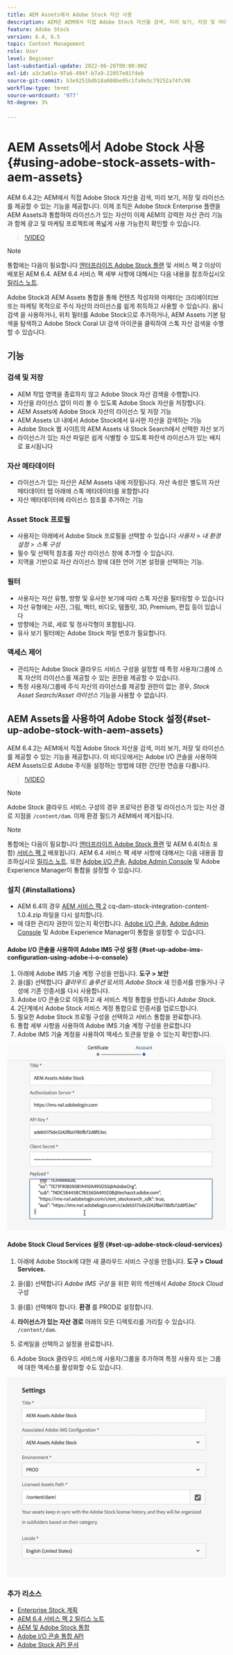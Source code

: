 ```yaml
---
title: AEM Assets에서 Adobe Stock 자산 사용
description: AEM은 AEM에서 직접 Adobe Stock 자산을 검색, 미리 보기, 저장 및 라이선스를 제공할 수 있는 기능을 제공합니다. 이제 조직은 Adobe Stock Enterprise 플랜을 AEM Assets과 통합하여 라이선스가 있는 자산이 이제 AEM의 강력한 자산 관리 기능과 함께 광고 및 마케팅 프로젝트에 폭넓게 사용 가능한지 확인할 수 있습니다.
feature: Adobe Stock
version: 6.4, 6.5
topic: Content Management
role: User
level: Beginner
last-substantial-update: 2022-06-26T00:00:00Z
exl-id: a3c3a01e-97a6-494f-b7a9-22057e91f4eb
source-git-commit: b3e9251bdb18a008be95c1fa9e5c79252a74fc98
workflow-type: tm+mt
source-wordcount: '977'
ht-degree: 3%

---
```


# AEM Assets에서 Adobe Stock 사용{#using-adobe-stock-assets-with-aem-assets}

AEM 6.4.2는 AEM에서 직접 Adobe Stock 자산을 검색, 미리 보기, 저장 및 라이선스를 제공할 수 있는 기능을 제공합니다. 이제 조직은 Adobe Stock Enterprise 플랜을 AEM Assets과 통합하여 라이선스가 있는 자산이 이제 AEM의 강력한 자산 관리 기능과 함께 광고 및 마케팅 프로젝트에 폭넓게 사용 가능한지 확인할 수 있습니다.

>[!VIDEO](https://video.tv.adobe.com/v/24678?quality=12&learn=on)

>[!NOTE]
>
>통합에는 다음이 필요합니다 [엔터프라이즈 Adobe Stock 플랜](https://landing.adobe.com/en/na/products/creative-cloud/ctir-4625-stock-for-enterprise/index.html) 및 서비스 팩 2 이상이 배포된 AEM 6.4. AEM 6.4 서비스 팩 세부 사항에 대해서는 다음 내용을 참조하십시오 [릴리스 노트](https://helpx.adobe.com/kr/experience-manager/6-4/release-notes/sp-release-notes.html).

Adobe Stock과 AEM Assets 통합을 통해 컨텐츠 작성자와 마케터는 크리에이티브 또는 마케팅 목적으로 주식 자산의 라이선스를 쉽게 취득하고 사용할 수 있습니다. 옴니 검색 을 사용하거나, 위치 필터를 Adobe Stock으로 추가하거나, AEM Assets 기본 탐색을 탐색하고 Adobe Stock Coral UI 검색 아이콘을 클릭하여 스톡 자산 검색을 수행할 수 있습니다.

## 기능

### 검색 및 저장

* AEM 작업 영역을 종료하지 않고 Adobe Stock 자산 검색을 수행합니다.
* 자산을 라이선스 없이 미리 볼 수 있도록 Adobe Stock 자산을 저장합니다.
* AEM Assets에 Adobe Stock 자산의 라이선스 및 저장 기능
* AEM Assets UI 내에서 Adobe Stock에서 유사한 자산을 검색하는 기능
* Adobe Stock 웹 사이트의 AEM Assets 내 Stock Search에서 선택한 자산 보기
* 라이선스가 있는 자산 파일은 쉽게 식별할 수 있도록 파란색 라이선스가 있는 배지로 표시됩니다

### 자산 메타데이터

* 라이선스가 있는 자산은 AEM Assets 내에 저장됩니다. 자산 속성은 별도의 자산 메타데이터 탭 아래에 스톡 메타데이터를 포함합니다
* 자산 메타데이터에 라이선스 참조를 추가하는 기능

### Asset Stock 프로필

* 사용자는 아래에서 Adobe Stock 프로필을 선택할 수 있습니다 *사용자 > 내 환경 설정 > 스톡 구성*
* 필수 및 선택적 참조를 자산 라이선스 창에 추가할 수 있습니다.
* 지역을 기반으로 자산 라이선스 창에 대한 언어 기본 설정을 선택하는 기능.

### 필터

* 사용자는 자산 유형, 방향 및 유사한 보기에 따라 스톡 자산을 필터링할 수 있습니다
* 자산 유형에는 사진, 그림, 벡터, 비디오, 템플릿, 3D, Premium, 편집 등이 있습니다
* 방향에는 가로, 세로 및 정사각형이 포함됩니다.
* 유사 보기 필터에는 Adobe Stock 파일 번호가 필요합니다.

### 액세스 제어

* 관리자는 Adobe Stock 클라우드 서비스 구성을 설정할 때 특정 사용자/그룹에 스톡 자산의 라이선스를 제공할 수 있는 권한을 제공할 수 있습니다.
* 특정 사용자/그룹에 주식 자산의 라이선스를 제공할 권한이 없는 경우, *Stock Asset Search/Asset 라이선스* 기능을 사용할 수 없습니다.

## AEM Assets을 사용하여 Adobe Stock 설정{#set-up-adobe-stock-with-aem-assets}

AEM 6.4.2는 AEM에서 직접 Adobe Stock 자산을 검색, 미리 보기, 저장 및 라이선스를 제공할 수 있는 기능을 제공합니다. 이 비디오에서는 Adobe I/O 콘솔을 사용하여 AEM Assets으로 Adobe 주식을 설정하는 방법에 대한 간단한 연습을 다룹니다.

>[!VIDEO](https://video.tv.adobe.com/v/25043?quality=12&learn=on)

>[!NOTE]
>
>Adobe Stock 클라우드 서비스 구성의 경우 프로덕션 환경 및 라이선스가 있는 자산 경로 지점을 `/content/dam`. 이제 환경 필드가 AEM에서 제거됩니다.

>[!NOTE]
>
>통합에는 다음이 필요합니다 [엔터프라이즈 Adobe Stock 플랜](https://landing.adobe.com/en/na/products/creative-cloud/ctir-4625-stock-for-enterprise/index.html) 및 AEM 6.4(최소 포함) [서비스 팩 2](https://experience.adobe.com/#/downloads/content/software-distribution/en/aem.html?fulltext=AEM*+6*+4*+Service*+Pack*&amp;2_group.propertyvalues.property=%2Fjcr%3Acontent%2Fmetadata%2Fdc%3Repeat&amp;2_group.propertyvalues.operation=equals&amp;2_group.propertyvalues.0_values=target-version%3Aem%2F6-4&amp;3_group.propertyvalues.property=.%2Fjcr%3Acontent%2Fmetadata%2Fdc%3AsoftwareType&amp;3_group.propertyvalues.operation=equals&amp;3_group.propertyvalues.0_values=software-type%3Aservice-and-cumulative-fix&amp;orderby=%40jcr%3Acontent%2Fmetadata%2Fdc%3Attribute&amp;orderby.sort=asc&amp;layout=list&amp;p.offset=0&amp;p.limit=24) 배포됩니다. AEM 6.4 서비스 팩 세부 사항에 대해서는 다음 내용을 참조하십시오 [릴리스 노트](https://helpx.adobe.com/kr/experience-manager/6-4/release-notes/sp-release-notes.html). 또한 [Adobe I/O 콘솔](https://console.adobe.io/), [Adobe Admin Console](https://adminconsole.adobe.com/) 및 Adobe Experience Manager이 통합을 설정할 수 있습니다.

### 설치 {#installations}

* AEM 6.4의 경우 [AEM 서비스 팩 2](https://experience.adobe.com/#/downloads/content/software-distribution/en/aem.html?fulltext=AEM*+6*+4*+Service*+Pack*&amp;2_group.propertyvalues.property=%2Fjcr%3Acontent%2Fmetadata%2Fdc%3Repeat&amp;2_group.propertyvalues.operation=equals&amp;2_group.propertyvalues.0_values=target-version%3Aem%2F6-4&amp;3_group.propertyvalues.property=.%2Fjcr%3Acontent%2Fmetadata%2Fdc%3AsoftwareType&amp;3_group.propertyvalues.operation=equals&amp;3_group.propertyvalues.0_values=software-type%3Aservice-and-cumulative-fix&amp;orderby=%40jcr%3Acontent%2Fmetadata%2Fdc%3Attribute&amp;orderby.sort=asc&amp;layout=list&amp;p.offset=0&amp;p.limit=24) cq-dam-stock-integration-content-1.0.4.zip 파일을 다시 설치합니다.
* 에 대한 관리자 권한이 있는지 확인합니다. [Adobe I/O 콘솔](https://console.adobe.io/), [Adobe Admin Console](https://adminconsole.adobe.com/) 및 Adobe Experience Manager이 통합을 설정할 수 있습니다.

#### Adobe I/O 콘솔을 사용하여 Adobe IMS 구성 설정 {#set-up-adobe-ims-configuration-using-adobe-i-o-console}

1. 아래에 Adobe IMS 기술 계정 구성을 만듭니다. **도구 > 보안**
2. 을(를) 선택합니다 *클라우드 솔루션* 로서의 *Adobe Stock* 새 인증서를 만들거나 구성에 기존 인증서를 다시 사용합니다.
3. Adobe I/O 콘솔으로 이동하고 새 서비스 계정 통합을 만듭니다 *Adobe Stock*.
4. 2단계에서 Adobe Stock 서비스 계정 통합으로 인증서를 업로드합니다.
5. 필요한 Adobe Stock 프로필 구성을 선택하고 서비스 통합을 완료합니다.
6. 통합 세부 사항을 사용하여 Adobe IMS 기술 계정 구성을 완료합니다
7. Adobe IMS 기술 계정을 사용하여 액세스 토큰을 받을 수 있는지 확인합니다.

![Adobe IMS 기술 계정](assets/screen_shot_2018-10-22at12219pm.png)

#### Adobe Stock Cloud Services 설정 {#set-up-adobe-stock-cloud-services}

1. 아래에 Adobe Stock에 대한 새 클라우드 서비스 구성을 만듭니다. **도구 > Cloud Services.**
2. 을(를) 선택합니다 *Adobe IMS 구성* 을 위한 위의 섹션에서 *Adobe Stock Cloud* 구성

3. 을(를) 선택해야 합니다. **환경** 를 PROD로 설정합니다.
4. **라이선스가 있는 자산 경로** 아래의 모든 디렉토리를 가리킬 수 있습니다. `/content/dam`.
5. 로케일을 선택하고 설정을 완료합니다.
6. Adobe Stock 클라우드 서비스에 사용자/그룹을 추가하여 특정 사용자 또는 그룹에 대한 액세스를 활성화할 수도 있습니다.

![Adobe Assets Stock 구성](assets/screen_shot_2018-10-22at12425pm.png)

### 추가 리소스

* [Enterprise Stock 계획](https://landing.adobe.com/en/na/products/creative-cloud/ctir-4625-stock-for-enterprise/index.html)
* [AEM 6.4 서비스 팩 2 릴리스 노트](https://experienceleague.adobe.com/docs/experience-manager-64/release-notes/sp-release-notes.html?lang=ko)
* [AEM 및 Adobe Stock 통합](https://experienceleague.adobe.com/docs/experience-manager-65/assets/using/aem-assets-adobe-stock.html)
* [Adobe I/O 콘솔 통합 API](https://www.adobe.io/apis/cloudplatform/console/authentication/gettingstarted.html)
* [Adobe Stock API 문서](https://www.adobe.io/apis/creativecloud/stock/docs.html)

